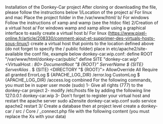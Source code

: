 Installation of the Donkey-Car project
After cloning or downloading the file, please follow the instructions below
1/Location of the project
  a/ For linux and mac
    Place the project folder in the /var/www/html/
  b/ For windows
    Follow the instructions of xamp and wamp (see the htdoc file)
2/Creation of a virtual host
  a/ For windows
    wamp and xamp allow using a graphical interface to easily create a virtual host
  b/ For linux (https://www.pixel-online.fr/article/208330/comment-ajout-et-supprimer-des-virtuals-hosts-sous-linux/)
    create a virtual host that points to the location defined above (do not forget to specify the / public folder)
    place in etc/apache2/site-available the conf file, example below donkey-car.wip.conf:
define ROOT "/var/www/html/donkey-car/public"
define SITE "donkey-car.wip"
<VirtualHost *: 80>
DocumentRoot "$ {ROOT}"
ServerName $ {SITE}
ServerAlias ​​*. $ {SITE}
<DIRECTORY "$ {ROOT}">
AllowOverride All
Require all granted
</DIRECTORY>
ErrorLog $ {APACHE_LOG_DIR} /error.log
CustomLog $ {APACHE_LOG_DIR} /access.log combined
</VirtualHost>
  For the following commands, you must be in super user mode (sudo)
    1- Give all rights (777) to the donkey-car project
    2- modify /etc/hosts file by adding the following line
      127.0.0.1 donkey-car.wip
    3- Don't forget to register your virtual host and restart the apache server
      sudo a2ensite donkey-car.wip.conf
      sudo service apache2 restart
3/ Create a database then at project level
   create a donkey-car / src / Core / _connect.php file with the following content (you must replace the Xs with your data)
  <? php
  const DB_HOST = 'XXXXX';
  const DB_NAME = 'XXXXX';
  const DB_USER = 'XXXXX';
  const DB_PSWD = 'XXXXX';
4/ In order to fill the database tables, we can rely on php scripts
  a/ open a terminal in the donkey-car folder
  b/ run the following commands
  php sql / createDb.php
  php sql / fillDb.php
5/ At browser level, enter the url of your virtual host
  example: http: //donkey-car.wip/
Contributors:
Matthias Lagrabe
Nicolas Schwachtgen
Stébou Mendy
